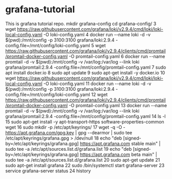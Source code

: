 # grafana-tutorial
This is grafana tutorial repo.
mkdir grafana-config
cd grafana-config/
    3  wget https://raw.githubusercontent.com/grafana/loki/v2.9.4/cmd/loki/loki-local-config.yaml -O loki-config.yaml
    4  docker run --name loki -d -v $(pwd):/mnt/config -p 3100:3100 grafana/loki:2.9.4 -config.file=/mnt/config/loki-config.yaml
    5  wget https://raw.githubusercontent.com/grafana/loki/v2.9.4/clients/cmd/promtail/promtail-docker-config.yaml -O promtail-config.yaml
    6  docker run --name promtail -d -v $(pwd):/mnt/config -v /var/log:/var/log --link loki grafana/promtail:2.9.4 -config.file=/mnt/config/promtail-config.yaml
    7  sudo apt  install docker.io
    8  sudo apt update
    9  sudo apt-get install -y docker.io
   10  wget https://raw.githubusercontent.com/grafana/loki/v2.9.4/cmd/loki/loki-local-config.yaml -O loki-config.yaml
   11  docker run --name loki -d -v $(pwd):/mnt/config -p 3100:3100 grafana/loki:2.9.4 -config.file=/mnt/config/loki-config.yaml
   12  wget https://raw.githubusercontent.com/grafana/loki/v2.9.4/clients/cmd/promtail/promtail-docker-config.yaml -O promtail-config.yaml
   13  docker run --name promtail -d -v $(pwd):/mnt/config -v /var/log:/var/log --link loki grafana/promtail:2.9.4 -config.file=/mnt/config/promtail-config.yaml
   14  ls -l
   15  sudo apt-get install -y apt-transport-https software-properties-common wget
   16  sudo mkdir -p /etc/apt/keyrings/
   17  wget -q -O - https://apt.grafana.com/gpg.key | gpg --dearmor | sudo tee /etc/apt/keyrings/grafana.gpg > /dev/null
   18  echo "deb [signed-by=/etc/apt/keyrings/grafana.gpg] https://apt.grafana.com stable main" | sudo tee -a /etc/apt/sources.list.d/grafana.list
   19  echo "deb [signed-by=/etc/apt/keyrings/grafana.gpg] https://apt.grafana.com beta main" | sudo tee -a /etc/apt/sources.list.d/grafana.list
   20  sudo apt-get update
   21  sudo apt-get install grafana
   22  sudo /bin/systemctl start grafana-server
   23  service grafana-server status
   24  history

